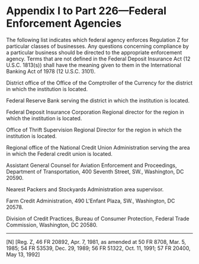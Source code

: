 # Appendix I to Part 226—Federal Enforcement Agencies


The following list indicates which federal agency enforces Regulation Z for particular classes of businesses. Any questions concerning compliance by a particular business should be directed to the appropriate enforcement agency. Terms that are not defined in the Federal Deposit Insurance Act (12 U.S.C. 1813(s)) shall have the meaning given to them in the International Banking Act of 1978 (12 U.S.C. 3101).


District office of the Office of the Comptroller of the Currency for the district in which the institution is located.


Federal Reserve Bank serving the district in which the institution is located.


Federal Deposit Insurance Corporation Regional director for the region in which the institution is located. 


Office of Thrift Supervision Regional Director for the region in which the institution is located.


Regional office of the National Credit Union Administration serving the area in which the Federal credit union is located.


Assistant General Counsel for Aviation Enforcement and Proceedings, Department of Transportation, 400 Seventh Street, SW., Washington, DC 20590.


Nearest Packers and Stockyards Administration area supervisor.


Farm Credit Administration, 490 L'Enfant Plaza, SW., Washington, DC 20578.


Division of Credit Practices, Bureau of Consumer Protection, Federal Trade Commission, Washington, DC 20580. 



---

[N] [Reg. Z, 46 FR 20892, Apr. 7, 1981, as amended at 50 FR 8708, Mar. 5, 1985; 54 FR 53539, Dec. 29, 1989; 56 FR 51322, Oct. 11, 1991; 57 FR 20400, May 13, 1992]




